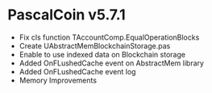 # PascalCoin v5.7.1

- Fix cls function TAccountComp.EqualOperationBlocks
- Create UAbstractMemBlockchainStorage.pas
- Enable to use indexed data on Blockchain storage
- Added OnFLushedCache event on AbstractMem library
- Added OnFLushedCache event log
- Memory Improvements
